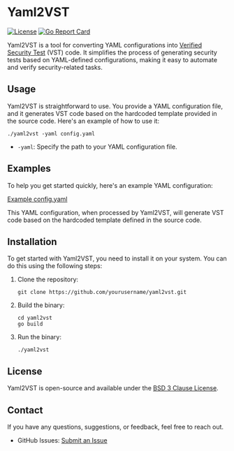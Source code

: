 # Yaml2VST

[![License](https://img.shields.io/badge/license-BSD%203--Clause-blue.svg)](LICENSE)
[![Go Report Card](https://goreportcard.com/badge/github.com/bfuzzy1/yaml2vst)](https://goreportcard.com/report/github.com/bfuzzy1/yaml2vst)

Yaml2VST is a tool for converting YAML configurations into [Verified Security Test](https://www.preludesecurity.com/products/detect) (VST) code. It simplifies the process of generating security tests based on YAML-defined configurations, making it easy to automate and verify security-related tasks.

## Usage

Yaml2VST is straightforward to use. You provide a YAML configuration file, and it generates VST code based on the hardcoded template provided in the source code. Here's an example of how to use it:

```shell
./yaml2vst -yaml config.yaml
```

- `-yaml`: Specify the path to your YAML configuration file.

## Examples

To help you get started quickly, here's an example YAML configuration:

[Example config.yaml](https://github.com/bfuzzy1/Yaml2VST/blob/main/Yaml2VST/config.yaml)

This YAML configuration, when processed by Yaml2VST, will generate VST code based on the hardcoded template defined in the source code.

## Installation

To get started with Yaml2VST, you need to install it on your system. You can do this using the following steps:

1. Clone the repository:

   ```shell
   git clone https://github.com/yourusername/yaml2vst.git
   ```

2. Build the binary:

   ```shell
   cd yaml2vst
   go build
   ```

3. Run the binary:

   ```shell
   ./yaml2vst
   ```

## License

Yaml2VST is open-source and available under the [BSD 3 Clause License](LICENSE).

## Contact

If you have any questions, suggestions, or feedback, feel free to reach out.

- GitHub Issues: [Submit an Issue](https://github.com/bfuzzy1/yaml2vst/issues)
